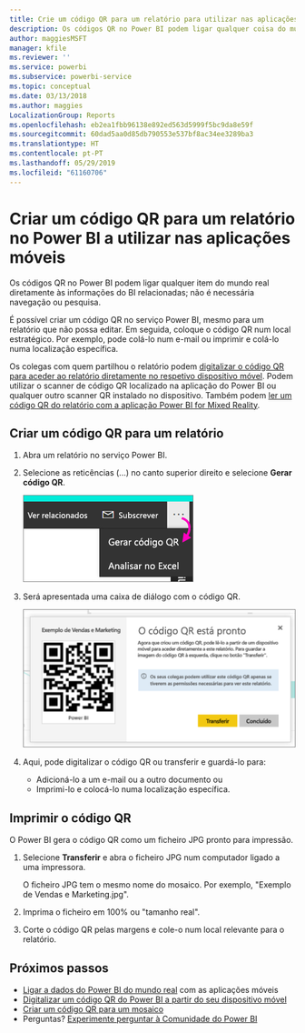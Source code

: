 ```yaml
---
title: Crie um código QR para um relatório para utilizar nas aplicações móveis do Power BI
description: Os códigos QR no Power BI podem ligar qualquer coisa do mundo real diretamente às informações do BI relacionadas nas aplicações móveis do Power BI; não é necessária pesquisa.
author: maggiesMSFT
manager: kfile
ms.reviewer: ''
ms.service: powerbi
ms.subservice: powerbi-service
ms.topic: conceptual
ms.date: 03/13/2018
ms.author: maggies
LocalizationGroup: Reports
ms.openlocfilehash: eb2ea1fbb96138e892ed563d5999f5bc9da8e59f
ms.sourcegitcommit: 60dad5aa0d85db790553e537bf8ac34ee3289ba3
ms.translationtype: HT
ms.contentlocale: pt-PT
ms.lasthandoff: 05/29/2019
ms.locfileid: "61160706"
---
```

# <a name="create-a-qr-code-for-a-report-in-power-bi-to-use-in-the-mobile-apps"></a>Criar um código QR para um relatório no Power BI a utilizar nas aplicações móveis
Os códigos QR no Power BI podem ligar qualquer item do mundo real diretamente às informações do BI relacionadas; não é necessária navegação ou pesquisa.

É possível criar um código QR no serviço Power BI, mesmo para um relatório que não possa editar. Em seguida, coloque o código QR num local estratégico. Por exemplo, pode colá-lo num e-mail ou imprimir e colá-lo numa localização específica. 

Os colegas com quem partilhou o relatório podem [digitalizar o código QR para aceder ao relatório diretamente no respetivo dispositivo móvel](consumer/mobile/mobile-apps-qr-code.md). Podem utilizar o scanner de código QR localizado na aplicação do Power BI ou qualquer outro scanner QR instalado no dispositivo. Também podem [ler um código QR do relatório com a aplicação Power BI for Mixed Reality](consumer/mobile/mobile-mixed-reality-app.md#scan-a-report-qr-code-in-holographic-view).

## <a name="create-a-qr-code-for-a-report"></a>Criar um código QR para um relatório
1. Abra um relatório no serviço Power BI.
2. Selecione as reticências (...) no canto superior direito e selecione **Gerar código QR**. 
   
    ![](media/service-create-qr-code-for-report/power-bi-create-qr-code-report.png)
3. Será apresentada uma caixa de diálogo com o código QR. 
   
    ![](media/service-create-qr-code-for-report/powerbi_report_qrcode.png)
4. Aqui, pode digitalizar o código QR ou transferir e guardá-lo para: 
   
   * Adicioná-lo a um e-mail ou a outro documento ou 
   * Imprimi-lo e colocá-lo numa localização específica. 

## <a name="print-the-qr-code"></a>Imprimir o código QR
O Power BI gera o código QR como um ficheiro JPG pronto para impressão. 

1. Selecione **Transferir** e abra o ficheiro JPG num computador ligado a uma impressora.  
   
   O ficheiro JPG tem o mesmo nome do mosaico. Por exemplo, "Exemplo de Vendas e Marketing.jpg".
   
1. Imprima o ficheiro em 100% ou "tamanho real".  
2. Corte o código QR pelas margens e cole-o num local relevante para o relatório. 

## <a name="next-steps"></a>Próximos passos
* [Ligar a dados do Power BI do mundo real](consumer/mobile/mobile-apps-data-in-real-world-context.md) com as aplicações móveis
* [Digitalizar um código QR do Power BI a partir do seu dispositivo móvel](consumer/mobile/mobile-apps-qr-code.md)
* [Criar um código QR para um mosaico](service-create-qr-code-for-tile.md)
* Perguntas? [Experimente perguntar à Comunidade do Power BI](http://community.powerbi.com/)

